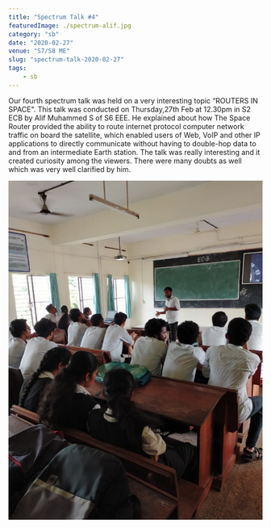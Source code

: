 ```yaml
---
title: "Spectrum Talk #4"
featuredImage: ./spectrum-alif.jpg
category: "sb"
date: "2020-02-27"
venue: "S7/S8 ME"
slug: "spectrum-talk-2020-02-27"
tags:
    - sb
---
```


Our fourth spectrum talk was held on a very interesting topic “ROUTERS IN SPACE". This talk was conducted on Thursday,27th Feb at 12.30pm in S2 ECB by  Alif Muhammed S of S6 EEE. He explained about how The Space Router provided the ability to route internet protocol computer network traffic on board the satellite, which enabled users of Web, VoIP and other IP applications to directly communicate without having to double-hop data to and from an intermediate Earth station. The talk was really interesting and it created curiosity among the viewers. There were many doubts as well which was very well clarified by him.

![spectrum1](./spectrum-alif1.jpg)
